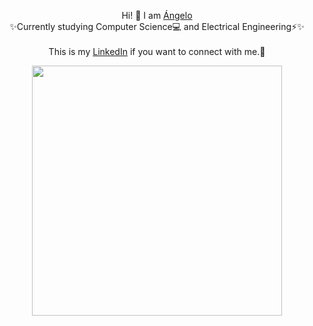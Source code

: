 
<p align="center">Hi! 👋 I am <a href="https://github.com/angelosalazarb">Ángelo</a><br>
	✨Currently studying Computer Science💻 and Electrical Engineering⚡✨<br>
	<br>This is my <a href="https://bit.ly/LinkedInAngeloSalazar">LinkedIn</a> if you want to connect with me.👾<br>
	
	


<p align="center"><img src="https://github-readme-stats.vercel.app/api?username=angelosalazarb&&show_icons=true&title_color=ffffff&icon_color=bb2acf&text_color=daf7dc&bg_color=151515" width="400"></p>
<!--
**angelosalazarb/angelosalazarb** is a ✨ _special_ ✨ repository because its `README.md` (this file) appears on your GitHub profile.

Here are some ideas to get you started:

- 🔭 I’m currently working on ...
- 🌱 I’m currently learning ...
- 👯 I’m looking to collaborate on ...
- 🤔 I’m looking for help with ...
- 💬 Ask me about ...
- 📫 How to reach me: ...
- 😄 Pronouns: ...
- ⚡ Fun fact: ...
-->
